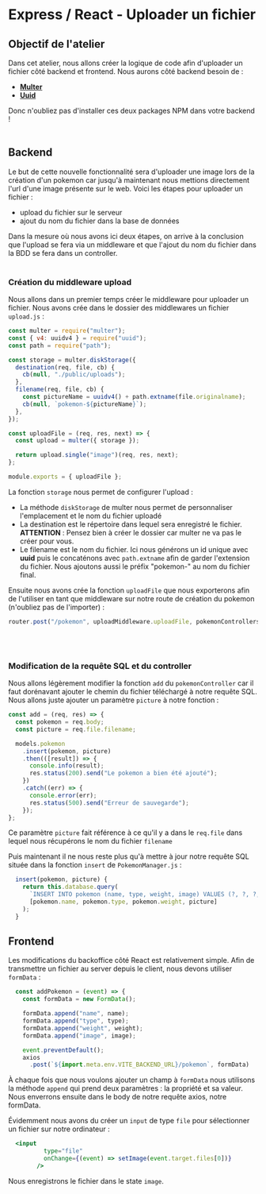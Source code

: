 # Express / React - Uploader un fichier

## Objectif de l'atelier

Dans cet atelier, nous allons créer la logique de code afin d'uploader un fichier côté backend et frontend. Nous aurons côté backend besoin de :

- [**Multer**](https://www.npmjs.com/package/multer)
- [**Uuid**](https://www.npmjs.com/package/uuid)

Donc n'oubliez pas d'installer ces deux packages NPM  dans votre backend !
<br>
<br>
## Backend

Le but de cette nouvelle fonctionnalité sera d'uploader une image lors de la création d'un pokemon car jusqu'à maintenant nous mettions directement l'url d'une image présente sur le web.
Voici les étapes pour uploader un fichier :

- upload du fichier sur le serveur
- ajout du nom du fichier dans la base de données

Dans la mesure où nous avons ici deux étapes, on arrive à la conclusion que l'upload se fera via un middleware et que l'ajout du nom du fichier dans la BDD se fera dans un controller.
<br>
<br>
### Création du middleware upload
Nous allons dans un premier temps créer le middleware pour uploader un fichier. Nous avons crée dans le dossier des middlewares un fichier `upload.js` :

```js
const multer = require("multer");
const { v4: uuidv4 } = require("uuid");
const path = require("path");

const storage = multer.diskStorage({
  destination(req, file, cb) {
    cb(null, "./public/uploads");
  },
  filename(req, file, cb) {
    const pictureName = uuidv4() + path.extname(file.originalname);
    cb(null, `pokemon-${pictureName}`);
  },
});

const uploadFile = (req, res, next) => {
  const upload = multer({ storage });

  return upload.single("image")(req, res, next);
};

module.exports = { uploadFile };
```

La fonction `storage` nous permet de configurer l'upload :

- La méthode  `diskStorage` de multer nous permet de personnaliser l'emplacement et le nom du fichier uploadé
- La destination est le répertoire dans lequel sera enregistré le fichier. **ATTENTION** : Pensez bien à créer le dossier car multer ne va pas le créer pour vous.
- Le filename est le nom du fichier. Ici nous générons un id unique avec **uuid** puis le concaténons avec `path.extname` afin de garder l'extension du fichier. Nous ajoutons aussi le préfix "pokemon-" au nom du fichier final.

Ensuite nous avons crée la fonction `uploadFile` que nous exporterons afin de l'utiliser en tant que middleware sur notre route de création du pokemon (n'oubliez pas de l'importer) : 

```js
router.post("/pokemon", uploadMiddleware.uploadFile, pokemonControllers.add);
```
<br>
<br>

### Modification de la requête SQL et du controller

Nous allons légèrement modifier la fonction `add` du `pokemonController` car il faut dorénavant ajouter le chemin du fichier téléchargé à notre requête SQL. Nous allons juste ajouter un paramètre `picture` à notre fonction :

```js
const add = (req, res) => {
  const pokemon = req.body;
  const picture = req.file.filename;

  models.pokemon
    .insert(pokemon, picture)
    .then(([result]) => {
      console.info(result);
      res.status(200).send("Le pokemon a bien été ajouté");
    })
    .catch((err) => {
      console.error(err);
      res.status(500).send("Erreur de sauvegarde");
    });
};
```

Ce paramètre `picture` fait référence à ce qu'il y a dans le `req.file` dans lequel nous récupérons le nom du fichier `filename`

Puis maintenant il ne nous reste plus qu'à mettre à jour notre requête SQL située dans la fonction `insert` de `PokemonManager.js` :

```js
  insert(pokemon, picture) {
    return this.database.query(
      `INSERT INTO pokemon (name, type, weight, image) VALUES (?, ?, ?, ?)`,
      [pokemon.name, pokemon.type, pokemon.weight, picture]
    );
  }
```


## Frontend

Les modifications du backoffice côté React est relativement simple.
Afin de transmettre un fichier au server depuis le client, nous devons utiliser `formData` :

```js
  const addPokemon = (event) => {
    const formData = new FormData();

    formData.append("name", name);
    formData.append("type", type);
    formData.append("weight", weight);
    formData.append("image", image);

    event.preventDefault();
    axios
      .post(`${import.meta.env.VITE_BACKEND_URL}/pokemon`, formData)
```

À chaque fois que nous voulons ajouter un champ à `formData` nous utilisons la méthode `append` qui prend deux paramètres : la propriété et sa valeur.
Nous enverrons ensuite dans le body de notre requête axios, notre formData.

Évidemment nous avons du créer un `input` de type `file` pour sélectionner un fichier sur notre ordinateur :

```jsx
  <input
          type="file"
          onChange={(event) => setImage(event.target.files[0])}
        />
```

Nous enregistrons le fichier dans le state `image`.



